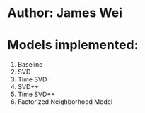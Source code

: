 # Author: James Wei

# Models implemented:
1. Baseline
2. SVD
3. Time SVD
4. SVD++
5. Time SVD++
6. Factorized Neighborhood Model
